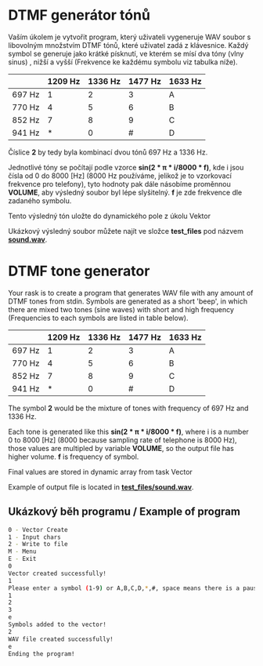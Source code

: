 # DTMF generátor tónů

Vaším úkolem je vytvořit program, který uživateli vygeneruje WAV soubor s libovolným množstvím DTMF tónů, které uživatel zadá z klávesnice. 
Každý symbol se generuje jako krátké písknutí, ve kterém se mísí dva tóny (vlny sinus) , nižší a vyšší (Frekvence ke každému symbolu viz tabulka níže).

|   | 1209 Hz | 1336 Hz | 1477 Hz | 1633 Hz |
|---|---------|---------|---------|---------|
| 697 Hz | 1 | 2 | 3 | A |
| 770 Hz | 4 | 5 | 6 | B |
| 852 Hz | 7 | 8 | 9 | C |
| 941 Hz | * | 0 | # | D |

Číslice **2** by tedy byla kombinací dvou tónů 697 Hz a 1336 Hz.

Jednotlivé tóny se počítají podle vzorce **sin(2 * π * i/8000 * f)**, kde i jsou čísla od 0 do 8000 \[Hz\] (8000 Hz používáme, jelikož je to vzorkovací frekvence pro telefony), tyto hodnoty
pak dále násobíme proměnnou **VOLUME**, aby výsledný soubor byl lépe slyšitelný. **f** je zde frekvence dle zadaného symbolu.

Tento výsledný tón uložte do dynamického pole z úkolu Vektor

Ukázkový výsledný soubor můžete najít ve složce **test_files** pod názvem [**sound.wav**](test_files/sound.wav).

# DTMF tone generator

Your rask is to create a program that generates WAV file with any amount of DTMF tones from stdin. Symbols are generated as a short 'beep', in which there are mixed two tones (sine waves) with
short and high frequency (Frequencies to each symbols are listed in table below).

|   | 1209 Hz | 1336 Hz | 1477 Hz | 1633 Hz |
|---|---------|---------|---------|---------|
| 697 Hz | 1 | 2 | 3 | A |
| 770 Hz | 4 | 5 | 6 | B |
| 852 Hz | 7 | 8 | 9 | C |
| 941 Hz | * | 0 | # | D |

The symbol **2** would be the mixture of tones with frequency of 697 Hz and 1336 Hz.

Each tone is generated like this **sin(2 * π * i/8000 * f)**, where i is a number 0 to 8000 \[Hz\] (8000 because sampling rate of telephone is 8000 Hz),
those values are multipled by variable **VOLUME**, so the output file has higher volume. **f** is frequency of symbol.

Final values are stored in dynamic array from task Vector

Example of output file is located in [**test_files/sound.wav**](test_files/sound.wav).

## Ukázkový běh programu / Example of program

```bash
0 - Vector Create
1 - Input chars
2 - Write to file
M - Menu
E - Exit
0
Vector created successfully!
1
Please enter a symbol (1-9) or A,B,C,D,*,#, space means there is a pause between sounds, anything else to exit.
1
2
3
e
Symbols added to the vector!
2
WAV file created successfully!
e
Ending the program!
```

